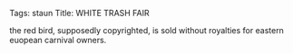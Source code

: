 Tags: staun
Title: WHITE TRASH FAIR
  
the red bird, supposedly copyrighted, is sold without royalties for eastern euopean carnival owners.
